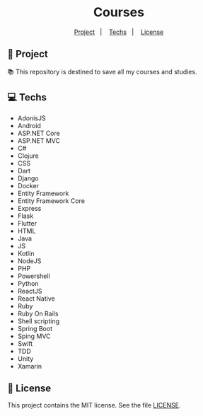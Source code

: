 <h1 align="center">
  Courses
</h1>

<p align="center">
  <a href="#rocket-project">Project</a>&nbsp;&nbsp;&nbsp;|&nbsp;&nbsp;&nbsp;
  <a href="#computer-techs">Techs</a>&nbsp;&nbsp;&nbsp;|&nbsp;&nbsp;&nbsp;
  <a href="#memo-license">License</a>
</p>

## :rocket: Project

:books: This repository is destined to save all my courses and studies. 

## :computer: Techs

- AdonisJS
- Android
- ASP.NET Core
- ASP.NET MVC
- C#
- Clojure
- CSS
- Dart
- Django
- Docker
- Entity Framework
- Entity Framework Core
- Express
- Flask
- Flutter
- HTML
- Java
- JS
- Kotlin
- NodeJS
- PHP
- Powershell
- Python
- ReactJS
- React Native
- Ruby
- Ruby On Rails
- Shell scripting
- Spring Boot
- Sping MVC
- Swift
- TDD
- Unity
- Xamarin

## :memo: License

This project contains the MIT license. See the file [LICENSE](LICENSE).
